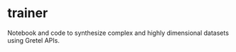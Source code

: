 # trainer
Notebook and code to synthesize complex and highly dimensional datasets using Gretel APIs.
